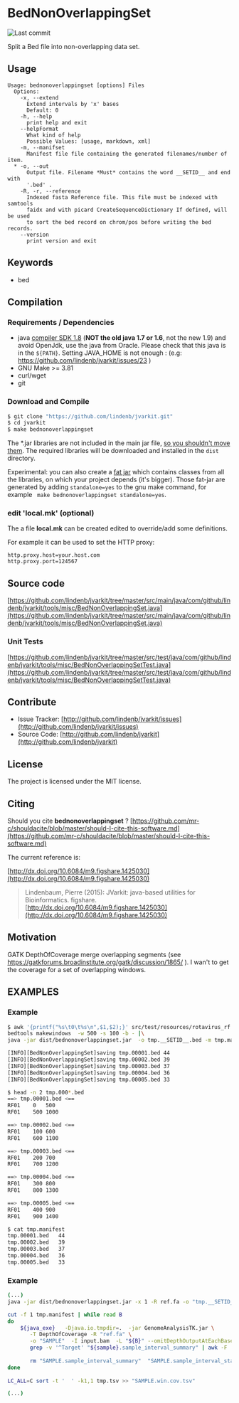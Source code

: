 # BedNonOverlappingSet

![Last commit](https://img.shields.io/github/last-commit/lindenb/jvarkit.png)

Split a Bed file into non-overlapping data set.


## Usage

```
Usage: bednonoverlappingset [options] Files
  Options:
    -x, --extend
      Extend intervals by 'x' bases
      Default: 0
    -h, --help
      print help and exit
    --helpFormat
      What kind of help
      Possible Values: [usage, markdown, xml]
    -m, --manifset
      Manifest file file containing the generated filenames/number of item.
  * -o, --out
      Output file. Filename *Must* contains the word __SETID__ and end with 
      '.bed' .
    -R, -r, --reference
      Indexed fasta Reference file. This file must be indexed with samtools 
      faidx and with picard CreateSequenceDictionary If defined, will be used 
      to sort the bed record on chrom/pos before writing the bed records.
    --version
      print version and exit

```


## Keywords

 * bed


## Compilation

### Requirements / Dependencies

* java [compiler SDK 1.8](http://www.oracle.com/technetwork/java/index.html) (**NOT the old java 1.7 or 1.6**, not the new 1.9) and avoid OpenJdk, use the java from Oracle. Please check that this java is in the `${PATH}`. Setting JAVA_HOME is not enough : (e.g: https://github.com/lindenb/jvarkit/issues/23 )
* GNU Make >= 3.81
* curl/wget
* git


### Download and Compile

```bash
$ git clone "https://github.com/lindenb/jvarkit.git"
$ cd jvarkit
$ make bednonoverlappingset
```

The *.jar libraries are not included in the main jar file, [so you shouldn't move them](https://github.com/lindenb/jvarkit/issues/15#issuecomment-140099011 ).
The required libraries will be downloaded and installed in the `dist` directory.

Experimental: you can also create a [fat jar](https://stackoverflow.com/questions/19150811/) which contains classes from all the libraries, on which your project depends (it's bigger). Those fat-jar are generated by adding `standalone=yes` to the gnu make command, for example ` make bednonoverlappingset standalone=yes`.

### edit 'local.mk' (optional)

The a file **local.mk** can be created edited to override/add some definitions.

For example it can be used to set the HTTP proxy:

```
http.proxy.host=your.host.com
http.proxy.port=124567
```
## Source code 

[https://github.com/lindenb/jvarkit/tree/master/src/main/java/com/github/lindenb/jvarkit/tools/misc/BedNonOverlappingSet.java](https://github.com/lindenb/jvarkit/tree/master/src/main/java/com/github/lindenb/jvarkit/tools/misc/BedNonOverlappingSet.java)

### Unit Tests

[https://github.com/lindenb/jvarkit/tree/master/src/test/java/com/github/lindenb/jvarkit/tools/misc/BedNonOverlappingSetTest.java](https://github.com/lindenb/jvarkit/tree/master/src/test/java/com/github/lindenb/jvarkit/tools/misc/BedNonOverlappingSetTest.java)


## Contribute

- Issue Tracker: [http://github.com/lindenb/jvarkit/issues](http://github.com/lindenb/jvarkit/issues)
- Source Code: [http://github.com/lindenb/jvarkit](http://github.com/lindenb/jvarkit)

## License

The project is licensed under the MIT license.

## Citing

Should you cite **bednonoverlappingset** ? [https://github.com/mr-c/shouldacite/blob/master/should-I-cite-this-software.md](https://github.com/mr-c/shouldacite/blob/master/should-I-cite-this-software.md)

The current reference is:

[http://dx.doi.org/10.6084/m9.figshare.1425030](http://dx.doi.org/10.6084/m9.figshare.1425030)

> Lindenbaum, Pierre (2015): JVarkit: java-based utilities for Bioinformatics. figshare.
> [http://dx.doi.org/10.6084/m9.figshare.1425030](http://dx.doi.org/10.6084/m9.figshare.1425030)


## Motivation

GATK DepthOfCoverage merge overlapping segments (see https://gatkforums.broadinstitute.org/gatk/discussion/1865/ ). I wan't to get the coverage for a set of overlapping windows.

## EXAMPLES

### Example

```bash
$ awk '{printf("%s\t0\t%s\n",$1,$2);}' src/test/resources/rotavirus_rf.fa.fai |\
bedtools makewindows  -w 500 -s 100 -b - |\
java -jar dist/bednonoverlappingset.jar  -o tmp.__SETID__.bed -m tmp.manifest

[INFO][BedNonOverlappingSet]saving tmp.00001.bed 44
[INFO][BedNonOverlappingSet]saving tmp.00002.bed 39
[INFO][BedNonOverlappingSet]saving tmp.00003.bed 37
[INFO][BedNonOverlappingSet]saving tmp.00004.bed 36
[INFO][BedNonOverlappingSet]saving tmp.00005.bed 33

$ head -n 2 tmp.000*.bed
==> tmp.00001.bed <==
RF01	0	500
RF01	500	1000

==> tmp.00002.bed <==
RF01	100	600
RF01	600	1100

==> tmp.00003.bed <==
RF01	200	700
RF01	700	1200

==> tmp.00004.bed <==
RF01	300	800
RF01	800	1300

==> tmp.00005.bed <==
RF01	400	900
RF01	900	1400

$ cat tmp.manifest 
tmp.00001.bed	44
tmp.00002.bed	39
tmp.00003.bed	37
tmp.00004.bed	36
tmp.00005.bed	33
```

### Example

```bash
(...)
java -jar dist/bednonoverlappingset.jar -x 1 -R ref.fa -o "tmp.__SETID__.bed" -m tmp.manifest input.bed

cut -f 1 tmp.manifest | while read B
do
	${java_exe}   -Djava.io.tmpdir=.  -jar GenomeAnalysisTK.jar \
	   -T DepthOfCoverage -R "ref.fa" \
	   -o "SAMPLE"  -I input.bam  -L "${B}" --omitDepthOutputAtEachBase --omitLocusTable --omitPerSampleStats
 	   grep -v '^Target' "${sample}.sample_interval_summary" | awk -F '	' '{printf("%s\\t%s\\n",\$1,\$3);}' >> tmp.tsv	
	
	   rm "SAMPLE.sample_interval_summary"  "SAMPLE.sample_interval_statistics"
done
	
LC_ALL=C sort -t '	' -k1,1 tmp.tsv >> "SAMPLE.win.cov.tsv"

(...)
```


